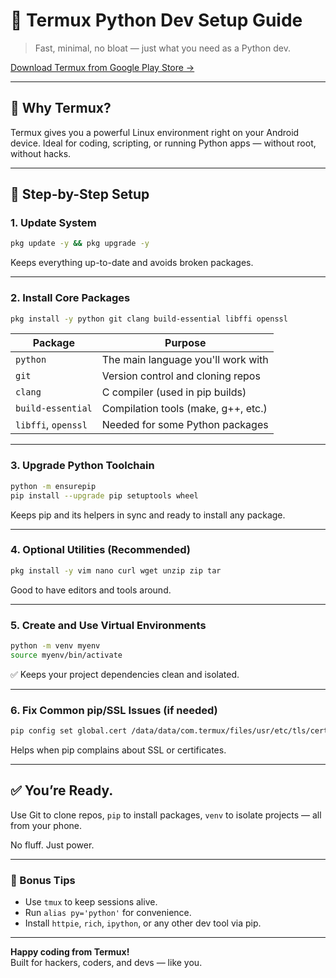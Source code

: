 # 📱 Termux Python Dev Setup Guide

> Fast, minimal, no bloat — just what you need as a Python dev.

[Download Termux from Google Play Store →](https://play.google.com/store/apps/details?id=com.termux)

---

## 🚀 Why Termux?

Termux gives you a powerful Linux environment right on your Android device. Ideal for coding, scripting, or running Python apps — without root, without hacks.

---

## 🔧 Step-by-Step Setup

### 1. Update System
```bash
pkg update -y && pkg upgrade -y
```

Keeps everything up-to-date and avoids broken packages.

---

### 2. Install Core Packages
```bash
pkg install -y python git clang build-essential libffi openssl
```

| Package         | Purpose                                      |
|-----------------|----------------------------------------------|
| `python`        | The main language you'll work with           |
| `git`           | Version control and cloning repos            |
| `clang`         | C compiler (used in pip builds)              |
| `build-essential` | Compilation tools (make, g++, etc.)       |
| `libffi`, `openssl` | Needed for some Python packages         |

---

### 3. Upgrade Python Toolchain
```bash
python -m ensurepip
pip install --upgrade pip setuptools wheel
```

Keeps pip and its helpers in sync and ready to install any package.

---

### 4. Optional Utilities (Recommended)
```bash
pkg install -y vim nano curl wget unzip zip tar
```

Good to have editors and tools around.

---

### 5. Create and Use Virtual Environments
```bash
python -m venv myenv
source myenv/bin/activate
```

✅ Keeps your project dependencies clean and isolated.

---

### 6. Fix Common pip/SSL Issues (if needed)
```bash
pip config set global.cert /data/data/com.termux/files/usr/etc/tls/cert.pem
```

Helps when pip complains about SSL or certificates.

---

## ✅ You’re Ready.

Use Git to clone repos, `pip` to install packages, `venv` to isolate projects — all from your phone.

No fluff. Just power.

---

### 📎 Bonus Tips

- Use `tmux` to keep sessions alive.
- Run `alias py='python'` for convenience.
- Install `httpie`, `rich`, `ipython`, or any other dev tool via pip.

---

**Happy coding from Termux!**  
Built for hackers, coders, and devs — like you.
